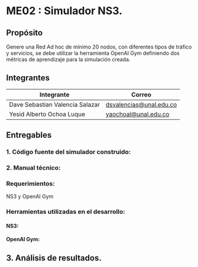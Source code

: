 
# ME02 : Simulador NS3.

## Propósito

Genere una Red Ad hoc de mínimo 20 nodos, con diferentes tipos de tráfico y servicios, se debe utilizar la herramienta OpenAI Gym 
definiendo dos métricas de aprendizaje para la simulación creada.

## Integrantes

|       Integrante      |                 Correo                       |
|-----------------------|-----------------------------------------------|
| Dave Sebastian Valencia Salazar      |    <dsvalencias@unal.edu.co>    |
| Yesid Alberto Ochoa Luque      |    <yaochoal@unal.edu.co>     |

## Entregables

### 1. Código fuente del simulador construido:


### 2. Manual técnico:

### Requerimientos: 

NS3 y OpenAI Gym

### Herramientas utilizadas en el desarrollo: 

#### NS3:

#### OpenAI Gym:

## 3. Análisis de resultados.
